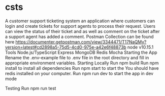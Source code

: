 # csts
A customer support ticketing system an application where customers can login and create tickets for support agents to process their request.
Users can view the status of their ticket and as well as comment on the ticket after a support agent has added a comment.
Postman Collection can be found here https://documenter.getpostman.com/view/3344471/T17NaQMy?version=latest#cd2898a5-75d5-4cd0-975e-a42e6f48873b
node v10.15.1
Tools
Node.js/TypeScript
Express
MongoDB
Redis
Mocha
Starting the App
Rename the .env-example file to .env file in the root directory and fill in appropriate environment variables.
Starting Locally
Run npm build 
Run npm install to install all dependencies
Run npm start to start the
You should have redis installed on your computer.
Run npm run dev to start the app in dev mode



Testing
Run npm run test